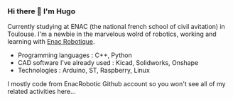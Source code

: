 ### Hi there 👋 I'm Hugo

Currently studying at ENAC (the national french school of civil avitation) in Toulouse.
I'm a newbie in the marvelous wolrd of robotics, working and learning with [Enac Robotique](https://github.com/ENACRobotique). 

- Programming languages : C++, Python
- CAD software I've already used : Kicad, Solidworks, Onshape
- Technologies : Arduino, ST, Raspberry, Linux

I mostly code from EnacRobotic Github account so you won't see all of my related activities here...

<!--
**HugoLouisVitry/HugoLouisVitry** is a ✨ _special_ ✨ repository because its `README.md` (this file) appears on your GitHub profile.

Here are some ideas to get you started:

- 🔭 I’m currently working on ...
- 🌱 I’m currently learning ...
- 👯 I’m looking to collaborate on ...
- 🤔 I’m looking for help with ...
- 💬 Ask me about ...
- 📫 How to reach me: ...
- 😄 Pronouns: ...
- ⚡ Fun fact: ...
-->
